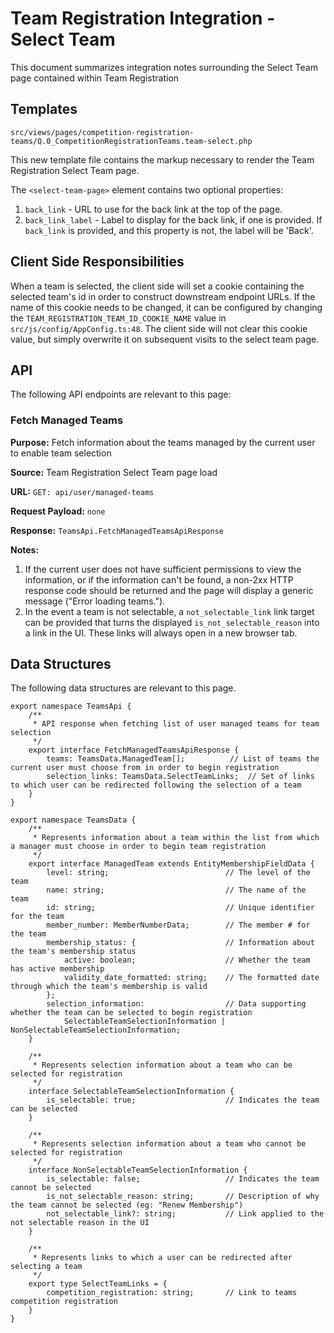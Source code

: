 # Team Registration Integration - Select Team
This document summarizes integration notes surrounding the Select Team page contained within Team Registration

## Templates
`src/views/pages/competition-registration-teams/Q.0_CompetitionRegistrationTeams.team-select.php`

This new template file contains the markup necessary to render the Team Registration Select Team page.

The `<select-team-page>` element contains two optional properties:
1. `back_link` - URL to use for the back link at the top of the page.
1.  `back_link_label` - Label to display for the back link, if one is provided.  If `back_link` is provided, and this
property is not, the label will be 'Back'.

## Client Side Responsibilities
When a team is selected, the client side will set a cookie containing the selected team's id in order to construct downstream endpoint URLs. 
If the name of this cookie needs to be changed, it can be configured by changing the `TEAM_REGISTRATION_TEAM_ID_COOKIE_NAME` value in
`src/js/config/AppConfig.ts:48`.  The client side will not clear this cookie value, but simply overwrite it on subsequent visits to 
the select team page.

## API
The following API endpoints are relevant to this page:

### Fetch Managed Teams

**Purpose:** Fetch information about the teams managed by the current user to enable team selection

**Source:** Team Registration Select Team page load

**URL:** `GET: api/user/managed-teams`

**Request Payload:** `none`

**Response:** `TeamsApi.FetchManagedTeamsApiResponse`

**Notes:**
1. If the current user does not have sufficient permissions to view the information, or if the information can't be found, a non-2xx HTTP response code should be returned and the page will display a generic message ("Error loading teams.").
1. In the event a team is not selectable, a `not_selectable_link` link target can be provided that turns the displayed `is_not_selectable_reason` into a link in the UI.  These links will always open in a new browser tab.

## Data Structures
The following data structures are relevant to this page.

```
export namespace TeamsApi {
    /**
     * API response when fetching list of user managed teams for team selection
     */
    export interface FetchManagedTeamsApiResponse {
        teams: TeamsData.ManagedTeam[];          // List of teams the current user must choose from in order to begin registration
        selection_links: TeamsData.SelectTeamLinks;  // Set of links to which user can be redirected following the selection of a team
    }
}

export namespace TeamsData {
    /**
     * Represents information about a team within the list from which a manager must choose in order to begin team registration
     */
    export interface ManagedTeam extends EntityMembershipFieldData {
        level: string;                          // The level of the team
        name: string;                           // The name of the team
        id: string;                             // Unique identifier for the team
        member_number: MemberNumberData;        // The member # for the team
        membership_status: {                    // Information about the team's membership status
            active: boolean;                    // Whether the team has active membership
            validity_date_formatted: string;    // The formatted date through which the team's membership is valid
        };
        selection_information:                  // Data supporting whether the team can be selected to begin registration
            SelectableTeamSelectionInformation | NonSelectableTeamSelectionInformation;
    }

    /**
     * Represents selection information about a team who can be selected for registration
     */
    interface SelectableTeamSelectionInformation {
        is_selectable: true;                    // Indicates the team can be selected
    }

    /**
     * Represents selection information about a team who cannot be selected for registration
     */
    interface NonSelectableTeamSelectionInformation {
        is_selectable: false;                   // Indicates the team cannot be selected
        is_not_selectable_reason: string;       // Description of why the team cannot be selected (eg: "Renew Membership")
        not_selectable_link?: string;           // Link applied to the not selectable reason in the UI
    }

    /**
     * Represents links to which a user can be redirected after selecting a team
     */
    export type SelectTeamLinks = {
        competition_registration: string;       // Link to teams competition registration
    }
}
```
